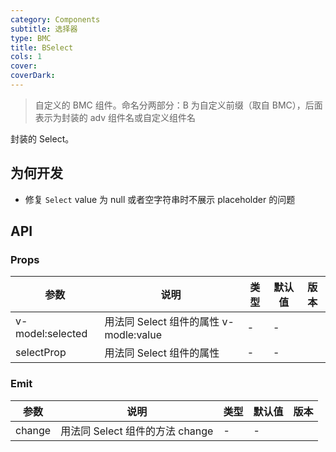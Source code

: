 ```yaml
---
category: Components
subtitle: 选择器
type: BMC
title: BSelect
cols: 1
cover:
coverDark:
---
```


> 自定义的 BMC 组件。命名分两部分：B 为自定义前缀（取自 BMC），后面表示为封装的 adv 组件名或自定义组件名

封装的 Select。

## 为何开发

- 修复 `Select` value 为 null 或者空字符串时不展示 placeholder 的问题

## API

### Props

| 参数             | 说明                                   | 类型 | 默认值 | 版本 |
| ---------------- | -------------------------------------- | ---- | ------ | ---- |
| v-model:selected | 用法同 Select 组件的属性 v-modle:value | -    | -      |      |
| selectProp       | 用法同 Select 组件的属性               | -    | -      |      |

### Emit

| 参数   | 说明                            | 类型 | 默认值 | 版本 |
| ------ | ------------------------------- | ---- | ------ | ---- |
| change | 用法同 Select 组件的方法 change | -    | -      |      |
